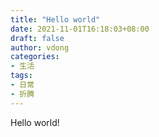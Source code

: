 ```yaml
---
title: "Hello world"
date: 2021-11-01T16:18:03+08:00
draft: false
author: vdong
categories: 
- 生活
tags:
- 日常
- 折腾
---
```


Hello world!


